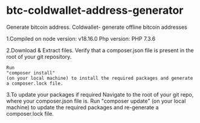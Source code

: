 # btc-coldwallet-address-generator
Generate bitcoin address. Coldwallet- generate offline bitcoin addresses

1.Compiled on 
node version: v18.16.0 
Php version: PHP 7.3.6


2.Download & Extract files.
Verify that a composer.json file is present in the root of your git repository.

    Run 
    "composer install" 
    (on your local machine) to install the required packages and generate a composer.lock file.


3.To update your packages if required
    Navigate to the root of your git repo, where your composer.json file is.
    Run "composer update" (on your local machine) to update the required packages and re-generate a composer.lock file.
